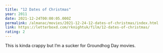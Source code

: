```yaml
---
title: "12 Dates of Christmas"
year: 2011
date: 2021-12-24T00:00:05.000Z
permalink: /almanac/movies/2021-12-24-12-dates-of-christmas/index.html
link: https://letterboxd.com/rknightuk/film/12-dates-of-christmas/
rating: 2
---
```


This is kinda crappy but I’m a sucker for Groundhog Day movies.